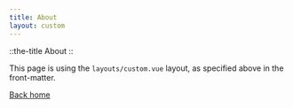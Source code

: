 ```yaml
---
title: About
layout: custom
---
```


::the-title
About
::

This page is using the `layouts/custom.vue` layout, as specified above in the front-matter.

[Back home](/)
